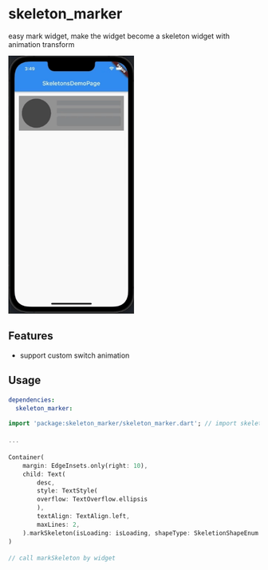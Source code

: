 <!-- 
This README describes the package. If you publish this package to pub.dev,
this README's contents appear on the landing page for your package.

For information about how to write a good package README, see the guide for
[writing package pages](https://dart.dev/guides/libraries/writing-package-pages). 

For general information about developing packages, see the Dart guide for
[creating packages](https://dart.dev/guides/libraries/create-library-packages)
and the Flutter guide for
[developing packages and plugins](https://flutter.dev/developing-packages). 
-->

# skeleton_marker

easy mark widget, make the widget become a skeleton widget with animation transform


<p>
  <img src="https://github.com/yellowChao/skeleton_marker/blob/main/demo.gif?raw=true" height="50%" width="50%" />
</p>

## Features

* support custom switch animation

## Usage

```yaml
dependencies:
  skeleton_marker: 
```

```dart
import 'package:skeleton_marker/skeleton_marker.dart'; // import skeleton_marker lib

...

Container(
    margin: EdgeInsets.only(right: 10),
    child: Text(
        desc,
        style: TextStyle(
        overflow: TextOverflow.ellipsis
        ),
        textAlign: TextAlign.left,
        maxLines: 2,
    ).markSkeleton(isLoading: isLoading, shapeType: SkeletionShapeEnum.roundedRectangle)
)

// call markSkeleton by widget
```





